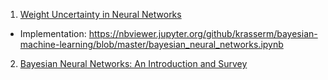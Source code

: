 
1. [Weight Uncertainty in Neural Networks](https://arxiv.org/pdf/1505.05424.pdf)


* Implementation: https://nbviewer.jupyter.org/github/krasserm/bayesian-machine-learning/blob/master/bayesian_neural_networks.ipynb


2. [Bayesian Neural Networks: An Introduction and Survey](https://arxiv.org/pdf/2006.12024.pdf)
